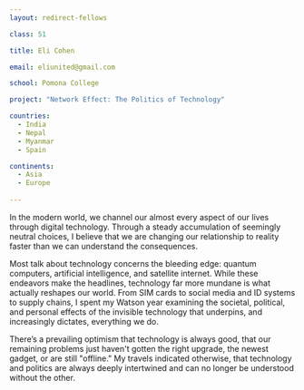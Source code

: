 ```yaml
---
layout: redirect-fellows

class: 51

title: Eli Cohen

email: eliunited@gmail.com

school: Pomona College

project: "Network Effect: The Politics of Technology"

countries:
  - India
  - Nepal
  - Myanmar
  - Spain

continents:
  - Asia
  - Europe
  
---
```

In the modern world, we channel our almost every aspect of our lives through digital technology. Through a steady accumulation of seemingly neutral choices, I believe that we are changing our relationship to reality faster than we can understand the consequences. 

Most talk about technology concerns the bleeding edge: quantum computers, artificial intelligence, and satellite internet. While these endeavors make the headlines, technology far more mundane is what actually reshapes our world. From SIM cards to social media and ID systems to supply chains, I spent my Watson year examining the societal, political, and personal effects of the invisible technology that underpins, and increasingly dictates, everything we do.

There’s a prevailing optimism that technology is always good, that our remaining problems just haven't gotten the right upgrade, the newest gadget, or are still "offline." My travels indicated otherwise, that technology and politics are always deeply intertwined and can no longer be understood without the other. 
